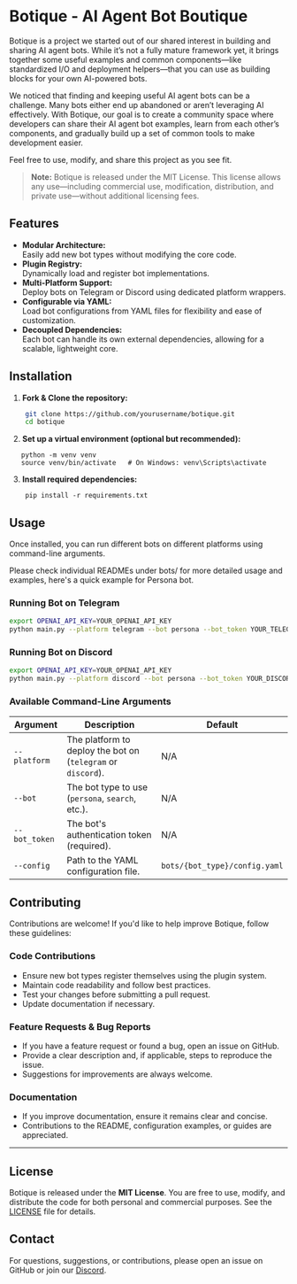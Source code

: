 # Botique - AI Agent Bot Boutique

Botique is a project we started out of our shared interest in building and sharing AI agent bots. While it’s not a fully mature framework yet, it brings together some useful examples and common components—like standardized I/O and deployment helpers—that you can use as building blocks for your own AI-powered bots.

We noticed that finding and keeping useful AI agent bots can be a challenge. Many bots either end up abandoned or aren’t leveraging AI effectively. With Botique, our goal is to create a community space where developers can share their AI agent bot examples, learn from each other’s components, and gradually build up a set of common tools to make development easier.

Feel free to use, modify, and share this project as you see fit.

> **Note:** Botique is released under the MIT License. This license allows any use—including commercial use, modification, distribution, and private use—without additional licensing fees.

## Features

- **Modular Architecture:**  
  Easily add new bot types without modifying the core code.
- **Plugin Registry:**  
  Dynamically load and register bot implementations.
- **Multi-Platform Support:**  
  Deploy bots on Telegram or Discord using dedicated platform wrappers.
- **Configurable via YAML:**  
  Load bot configurations from YAML files for flexibility and ease of customization.
- **Decoupled Dependencies:**  
  Each bot can handle its own external dependencies, allowing for a scalable, lightweight core.

## Installation

1. **Fork & Clone the repository:**

 ```bash
     git clone https://github.com/yourusername/botique.git
     cd botique
 ```
   
2. **Set up a virtual environment (optional but recommended):**
```
   python -m venv venv
   source venv/bin/activate   # On Windows: venv\Scripts\activate
```

3. **Install required dependencies:**
```
    pip install -r requirements.txt
```
## Usage

Once installed, you can run different bots on different platforms using command-line arguments. 

Please check individual READMEs under bots/ for more detailed usage and examples, here's a quick example for Persona bot. 

### Running Bot on Telegram 

```bash
export OPENAI_API_KEY=YOUR_OPENAI_API_KEY
python main.py --platform telegram --bot persona --bot_token YOUR_TELEGRAM_BOT_TOKEN
```

### Running Bot on Discord

```bash
export OPENAI_API_KEY=YOUR_OPENAI_API_KEY
python main.py --platform discord --bot persona --bot_token YOUR_DISCORD_BOT_TOKEN
```

### Available Command-Line Arguments

| Argument       | Description                                        | Default       |
|-----------------|----------------------------------------------------|--------------|
| `--platform`    | The platform to deploy the bot on (`telegram` or `discord`). | N/A  |
| `--bot`         | The bot type to use (`persona`, `search`, etc.).   | N/A  |
| `--bot_token`   | The bot's authentication token (required).        | N/A         |
| `--config`      | Path to the YAML configuration file.             | `bots/{bot_type}/config.yaml` |

## Contributing

Contributions are welcome! If you'd like to help improve Botique, follow these guidelines:

### Code Contributions

- Ensure new bot types register themselves using the plugin system.
- Maintain code readability and follow best practices.
- Test your changes before submitting a pull request.
- Update documentation if necessary.

### Feature Requests & Bug Reports

- If you have a feature request or found a bug, open an issue on GitHub.
- Provide a clear description and, if applicable, steps to reproduce the issue.
- Suggestions for improvements are always welcome.

### Documentation

- If you improve documentation, ensure it remains clear and concise.
- Contributions to the README, configuration examples, or guides are appreciated.

---

## License

Botique is released under the **MIT License**. You are free to use, modify, and distribute the code for both personal and commercial purposes. See the [LICENSE](LICENSE) file for details.

## Contact

For questions, suggestions, or contributions, please open an issue on GitHub or join our [Discord](https://discord.gg/NKKRQUcRA4). 
